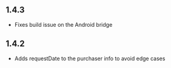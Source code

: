 ## 1.4.3
- Fixes build issue on the Android bridge

## 1.4.2
- Adds requestDate to the purchaser info to avoid edge cases
